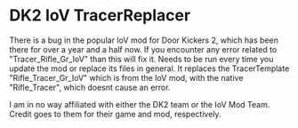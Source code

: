 # DK2 IoV TracerReplacer
There is a bug in the popular IoV mod for Door Kickers 2, which has been there for over a year and a half now. If you encounter any error related to "Tracer_Rifle_Gr_IoV" than this will fix it.
Needs to be run every time you update the mod or replace its files in general.
It replaces the TracerTemplate "Rifle_Tracer_Gr_IoV" which is from the IoV mod, with the native "Rifle_Tracer", which doesnt cause an error.

I am in no way affiliated with either the DK2 team or the IoV Mod Team. Credit goes to them for their game and mod, respectively.
